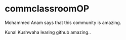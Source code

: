 # commclassroomOP
Mohammed Anam says that this community is amazing.

Kunal Kushwaha learing github amazing..
